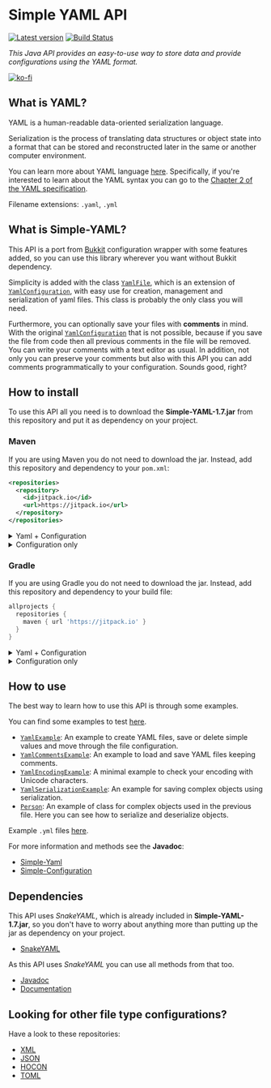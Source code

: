 # Simple YAML API

[![Latest version](https://jitpack.io/v/Carleslc/Simple-YAML.svg)](https://jitpack.io/#Carleslc/Simple-YAML) [![Build Status](https://travis-ci.com/Carleslc/Simple-YAML.svg?branch=master)](https://travis-ci.com/Carleslc/Simple-YAML)

_This Java API provides an easy-to-use way to store data and provide configurations using the YAML format._

[![ko-fi](https://www.ko-fi.com/img/githubbutton_sm.svg)](https://ko-fi.com/carleslc)

## What is YAML?

YAML is a human-readable data-oriented serialization language.

Serialization is the process of translating data structures or object state into a format that can be stored and reconstructed later in the same or another computer environment.

You can learn more about YAML language [here](http://www.yaml.org/spec/1.2/spec.html). Specifically, if you're interested to learn about the YAML syntax you can go to the
[Chapter 2 of the YAML specification](http://www.yaml.org/spec/1.2/spec.html#Preview).

Filename extensions: `.yaml`, `.yml`

## What is Simple-YAML?

This API is a port from [Bukkit](https://github.com/Bukkit/Bukkit) configuration wrapper with some features added, so you can use this library wherever you want without Bukkit dependency.

Simplicity is added with the class [`YamlFile`](https://carleslc.me/Simple-YAML/doc/Simple-Yaml/org/simpleyaml/configuration/file/YamlFile.html), which is an extension of [`YamlConfiguration`](https://carleslc.me/Simple-YAML/doc/Simple-Yaml/org/simpleyaml/configuration/file/YamlConfiguration.html), with easy use for creation, management and serialization of yaml files. This class is probably the only class you will need.

Furthermore, you can optionally save your files with **comments** in mind. With the original [`YamlConfiguration`](https://hub.spigotmc.org/stash/projects/SPIGOT/repos/bukkit/browse/src/main/java/org/bukkit/configuration/file/YamlConfiguration.java) that is not possible, because if you save the file from code then all previous comments in the file will be removed. You can write your comments with a text editor as usual. In addition, not only you can preserve your comments but also with this API you can add comments programmatically to your configuration. Sounds good, right?

## How to install

To use this API all you need is to download the **Simple-YAML-1.7.jar** from this repository
and put it as dependency on your project.

### Maven

If you are using Maven you do not need to download the jar. Instead, add this repository and dependency to your `pom.xml`:


  ```xml
<repositories>
    <repository>
      <id>jitpack.io</id>
      <url>https://jitpack.io</url>
    </repository>
</repositories>
  ```

<details>
  <summary>Yaml + Configuration</summary>

```xml
<dependency>
    <groupId>com.github.Carleslc.Simple-YAML</groupId>
    <artifactId>Simple-Yaml</artifactId>
    <version>1.7</version>
</dependency>
```

</details>

<details>
  <summary>Configuration only</summary>

```xml
<dependency>
    <groupId>com.github.Carleslc.Simple-YAML</groupId>
    <artifactId>Simple-Configuration</artifactId>
    <version>1.7</version>
</dependency>
```

</details>

### Gradle

If you are using Gradle you do not need to download the jar. Instead, add this repository and dependency to your build file:

```gradle
allprojects {
  repositories {
    maven { url 'https://jitpack.io' }
  }
}
```

<details>
  <summary>Yaml + Configuration</summary>

```gradle
dependencies {
  implementation 'com.github.Carleslc.Simple-YAML:Simple-Yaml:1.7'
}
```

</details>

<details>
  <summary>Configuration only</summary>

```gradle
dependencies {
  implementation 'com.github.Carleslc.Simple-YAML:Simple-Configuration:1.7'
}
```

</details>

## How to use

The best way to learn how to use this API is through some examples.

You can find some examples to test [here](https://github.com/Carleslc/Simple-YAML/tree/master/Simple-Yaml/src/test/java/org/simpleyaml/examples).

* [`YamlExample`](https://github.com/Carleslc/Simple-YAML/blob/master/Simple-Yaml/src/test/java/org/simpleyaml/examples/YamlExample.java): An example to create YAML files, save or delete simple values and move through the file configuration.
* [`YamlCommentsExample`](https://github.com/Carleslc/Simple-YAML/blob/master/Simple-Yaml/src/test/java/org/simpleyaml/examples/YamlCommentsExample.java): An example to load and save YAML files keeping comments.
* [`YamlEncodingExample`](https://github.com/Carleslc/Simple-YAML/blob/master/Simple-Yaml/src/test/java/org/simpleyaml/examples/YamlEncodingExample.java): A minimal example to check your encoding with Unicode characters.
* [`YamlSerializationExample`](https://github.com/Carleslc/Simple-YAML/blob/master/Simple-Yaml/src/test/java/org/simpleyaml/examples/YamlSerializationExample.java): An example for saving complex objects using serialization.
* [`Person`](https://github.com/Carleslc/Simple-YAML/blob/master/Simple-Yaml/src/test/java/org/simpleyaml/examples/Person.java): An example of class for complex objects used in the previous file. Here you can see how to serialize and deserialize objects.

Example `.yml` files [here](https://github.com/Carleslc/Simple-YAML/tree/master/Simple-Yaml/src/test/resources).

For more information and methods see the **Javadoc**:

- [Simple-Yaml](https://carleslc.me/Simple-YAML/doc/Simple-Yaml)
- [Simple-Configuration](https://carleslc.me/Simple-YAML/doc/Simple-Configuration)

## Dependencies

This API uses _SnakeYAML_, which is already included in **Simple-YAML-1.7.jar**, so you don't have to worry about anything more than putting up the jar as dependency on your project.

* [SnakeYAML](https://bitbucket.org/asomov/snakeyaml)

As this API uses _SnakeYAML_ you can use all methods from that too.
+ [Javadoc](http://javadox.com/org.yaml/snakeyaml/1.15/overview-summary.html)
+ [Documentation](https://bitbucket.org/asomov/snakeyaml/wiki/Documentation)

## Looking for other file type configurations?

Have a look to these repositories:

- [XML](https://github.com/portlek/xmlgration)
- [JSON](https://github.com/portlek/jsongration)
- [HOCON](https://github.com/portlek/hocongration)
- [TOML](https://github.com/portlek/tomlgration)
